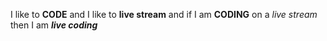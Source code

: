I like to **CODE** and I like to __live stream__ and if I am __CODING__ on a *live stream* then I am __*live coding*__
